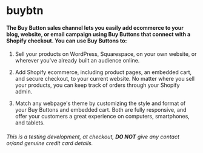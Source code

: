 # buybtn

#### The Buy Button sales channel lets you easily add ecommerce to your blog, website, or email campaign using Buy Buttons that connect with a Shopify checkout. You can use Buy Buttons to:

1. Sell your products on WordPress, Squarespace, on your own website, or wherever you've already built an audience online.

2.  Add Shopify ecommerce, including product pages, an embedded cart, and secure checkout, to your current website. No matter where you sell your products, you can keep track of orders through your Shopify admin.

3.  Match any webpage's theme by customizing the style and format of your Buy Buttons and embedded cart. Both are fully responsive, and offer your customers a great experience on computers, smartphones, and tablets.


###### This is a testing development, at checkout, **DO NOT** give any contact or/and genuine credit card details.
